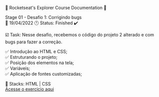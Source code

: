 🚀 Rocketseat's Explorer Course Documentation 📁

Stage 01 - Desafio 1: Corrigindo bugs<br> 
📅 19/04/2022 🕛 Status: Finished ✔️

☑️ Task: Nesse desafio, recebemos o código do projeto 2 alterado e com bugs para fazer a correção.

✅ Introdução ao HTML e CSS;<br>
✅ Estruturando o projeto;<br>
✅ Posição dos elementos na tela;<br> 
✅ Variáveis;<br>
✅ Aplicação de fontes customizadas;<br>

📌 Stacks: HTML | CSS<br>
<a href="https://gabriel-adsv.github.io/projeto02/" target="_blank">Acesse o exercicio aqui</a>
